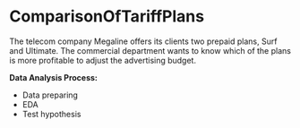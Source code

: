 # ComparisonOfTariffPlans
The telecom company Megaline offers its clients two prepaid plans, Surf and Ultimate. The commercial department wants to know which of the plans is more profitable to adjust the advertising budget.

**Data Analysis Process:**
- Data preparing
- EDA 
- Test hypothesis

